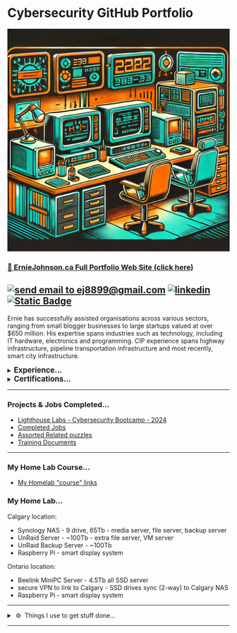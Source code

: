 # Cybersecurity GitHub Portfolio
![image](asset_office.webp)
### [🏡 ErnieJohnson.ca Full Portfolio Web Site (click here)](https://www.erniejohnson.ca)

<a href="mailto:ej8899@gmail.com" target="_blank"><img src="https://img.shields.io/badge/Gmail-D14836?style=for-the-badge&logo=gmail&logoColor=white" alt="send email to ej8899@gmail.com" /></a>&nbsp;<a href="https://www.linkedin.com/in/ernie-johnson/" target="_blank"><img src="https://img.shields.io/badge/LinkedIn-0077B5?style=for-the-badge&logo=linkedin&logoColor=white" alt="linkedin" /></a>&nbsp;<a href="https://flowcv.com/resume/0chloacpte"><img alt="Static Badge" src="https://img.shields.io/badge/RESUME-8A2BE2?style=for-the-badge"></a>
---

Ernie has successfully assisted organisations across various sectors, ranging from small blogger businesses to large startups valued at over $650 million. His expertise spans industries such as technology, including IT hardware, electronics and programming. CIP experience spans highway  infrastructure, pipeline transportation infrastructure and most recently, smart city infrastructure. 

<details>
<summary><BIG><b>Experience...</b></BIG></summary>

- 12 years management in critical infrastructure protection (CIP)

- 8 years law enforcement  

- 3 years Canadian Forces (avionics)  

- Assisted organisations across various sectors from small blogger businesses to large startups valued at over $650M. Expertise spans industries such as technology, law enforcement, transportation and most recently, smart cities.   

- Expertise in public private partnership (P3) projects from $300M to $4.7B.  
</details>

<details>
<summary><BIG><b>Certifications...</b></BIG></summary>

- 2024 Cyber Security Analyst Diploma (Lighthouse Labs - in progress)

- 2024 Microsoft Cybersecurity Analyst Professional (Microsoft- in progress)

- 2024 Cyber Threat Intelligence (Antisyphon)

- 2024 Application Security Foundations Levels 2 & 3 (Semgrep Academy)

- 2023 Application Security Foundations Level 1 (Semgrep Academy)

- 2023 Cybersecurity Professional Certification (Google Career Certifications)

- 2022 Web Development Diploma (Lighthouse Labs)

- 2001 Performance Oriented Electronics Technician (Canadian Forces)
</details>

--- 
### Projects & Jobs Completed...
- [Lighthouse Labs - Cybersecurity Bootcamp - 2024](https://github.com/ej8899/cyber101/blob/main/lighthouse_labs_projects_completed/All%20Lighthouse%20Labs%20Cyber%20Projects.md)
- [Completed Jobs](https://github.com/ej8899/cyber101/blob/main/lighthouse_labs_projects_completed/All%20Lighthouse%20Labs%20Cyber%20Projects.md)
-  [Assorted Related puzzles](./puzzles/README.md)  
- [Training Documents](./training_docs/)
---
### My Home Lab Course...
- [My Homelab "course" links](https://github.com/ej8899/cyber101/blob/main/homelab/links.md)  

### My Home Lab...
Calgary location:
- Synology NAS - 9 drive, 65Tb - media server, file server, backup server
- UnRaid Server - ~100Tb - extra file server, VM server
- UnRaid Backup Server - ~100Tb  
- Raspberry Pi - smart display system

Ontario location:
- Beelink MiniPC Server - 4.5Tb all SSD server
- secure VPN to link to Calgary - SSD drives sync (2-way) to Calgary NAS
- Raspberry Pi - smart display system
---
<details>	
  <summary>&nbsp;⚙️&nbsp;&nbsp;Things I use to get stuff done...</summary>
	<br/>
  	<ul>
  	    <li><b>OS:</b> Ubuntu, Windows 11, MacOS</li>
	      <li><b>Laptop: </b> 16" Macbook Pro, Lenovo Thinkpad X1 Carbon, Samsung Galaxy Book Ultra 4, Samsung Galaxy Book 3 360 Pro -- <a href="https://amzn.to/44xavQu" target=_new>shop Canada</a> | <a href="https://amzn.to/3rC6UlL" target=_new>shop USA</a></li>
  	    <li><b>Browser: </b> Chrome, Firefox, Opera, Safari</li>
	      <li><b>Terminal: </b> <a href="https://github.com/warpdotdev/Warp" target=_new>Warp</a> with ,ZSH: <a href="https://github.com/ohmyzsh/ohmyzsh" target=_new>Oh My Zsh</a></li>
	      <li><b>Code Editors:</b> VSCode, Sublime.</li>
	      <li><b>To Stay Updated:</b> Stackoverflow, Dev.to, Medium, Linkedin and Twitter.</li>
	</ul>
	<hr>
</details>

---
<div align="right"><img src="https://komarev.com/ghpvc/?username=ej8899-cyber-projects&style=flat-square&color=008080" alt=""/></div>